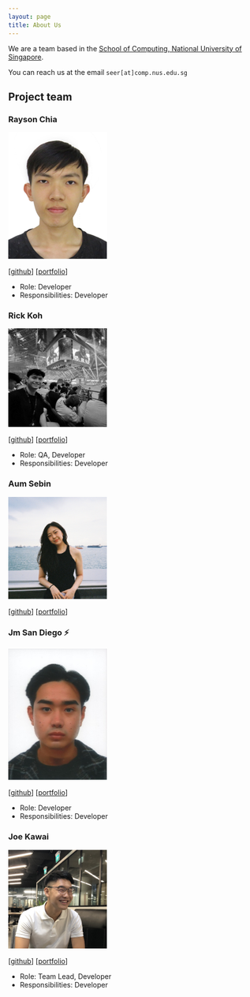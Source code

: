 ```yaml
---
layout: page
title: About Us
---
```


We are a team based in the [School of Computing, National University of Singapore](http://www.comp.nus.edu.sg).

You can reach us at the email `seer[at]comp.nus.edu.sg`

## Project team

### Rayson Chia

<img src="images/raysonchia.png" width="200px">

[[github](http://github.com/raysonchia)]
[[portfolio](team/raysonchia.md)]

* Role: Developer
* Responsibilities: Developer

### Rick Koh

<img src="images/rickkoh.png" width="200px">

[[github](http://github.com/rickkoh)]
[[portfolio](team/rickkoh.md)]

* Role: QA, Developer
* Responsibilities: Developer

### Aum Sebin
<img src="images/sebin0817.png" width="200px">

[[github](http://github.com/sebin0817)]
[[portfolio](team/sebin.md)]

### Jm San Diego ⚡️

<img src="images/jmsandiegoo.png" width="200px">

[[github](http://github.com/jmsandiegoo)]
[[portfolio](team/johndoe.md)]

* Role: Developer
* Responsibilities: Developer

### Joe Kawai

<img src="images/joenus.png" width="200px">

[[github](https://github.com/joenus)]
[[portfolio](team/joe.md)]

* Role: Team Lead, Developer
* Responsibilities: Developer
